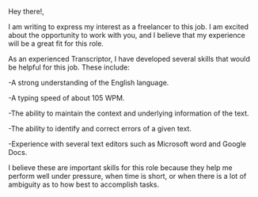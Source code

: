 Hey there!,

I am writing to express my interest as a freelancer to this job. I am excited about the opportunity to work with you, and I believe that my experience will be a great fit for this role.

As an experienced Transcriptor, I have developed several skills that would be helpful for this job. These include:

-A strong understanding of the English language.

-A typing speed of about 105 WPM.

-The ability to maintain the context and underlying information of the text.

-The ability to identify and correct errors of a given text.

-Experience with several text editors such as Microsoft word and Google Docs.

I believe these are important skills for this role because they help me perform well under pressure, when time is short, or when there is a lot of ambiguity as to how best to accomplish tasks. 